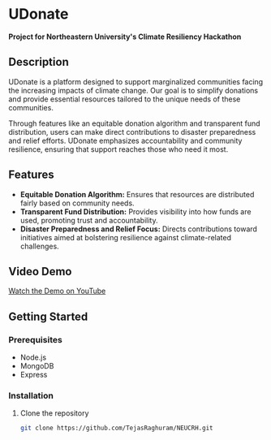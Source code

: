 # UDonate

**Project for Northeastern University's Climate Resiliency Hackathon**

## Description
UDonate is a platform designed to support marginalized communities facing the increasing impacts of climate change. Our goal is to simplify donations and provide essential resources tailored to the unique needs of these communities. 

Through features like an equitable donation algorithm and transparent fund distribution, users can make direct contributions to disaster preparedness and relief efforts. UDonate emphasizes accountability and community resilience, ensuring that support reaches those who need it most.

## Features
- **Equitable Donation Algorithm:** Ensures that resources are distributed fairly based on community needs.
- **Transparent Fund Distribution:** Provides visibility into how funds are used, promoting trust and accountability.
- **Disaster Preparedness and Relief Focus:** Directs contributions toward initiatives aimed at bolstering resilience against climate-related challenges.

## Video Demo
[Watch the Demo on YouTube](https://www.youtube.com/)

## Getting Started
### Prerequisites
- Node.js
- MongoDB
- Express

### Installation
1. Clone the repository
   ```bash
   git clone https://github.com/TejasRaghuram/NEUCRH.git

